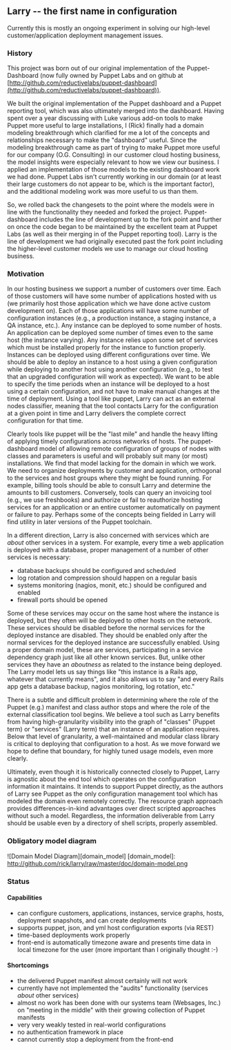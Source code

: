 ## Larry -- the first name in configuration ##

Currently this is mostly an ongoing experiment in solving our high-level customer/application deployment management issues.

### History ###

This project was born out of our original implementation of the Puppet-Dashboard (now fully owned by Puppet Labs and on github at [http://github.com/reductivelabs/puppet-dashboard](http://github.com/reductivelabs/puppet-dashboard)).

We built the original implementation of the Puppet dashboard and a Puppet reporting tool, which was also ultimately merged into the dashboard.  Having spent over a year discussing with Luke various add-on tools to make Puppet more useful to large installations, I (Rick) finally had a domain modeling breakthrough which clarified for me a lot of the concepts and relationships necessary to make the "dashboard" useful.  Since the modeling breakthrough came as part of trying to make Puppet more useful for our company (O.G. Consulting) in our customer cloud hosting business, the model insights were especially relevant to how we view our business.  I applied an implementation of those models to the existing dashboard work we had done.  Puppet Labs isn't currently working in our domain (or at least their large customers do not appear to be, which is the important factor), and the additional modeling work was more useful to us than them.

So, we rolled back the changesets to the point where the models were in line with the functionality they needed and forked the project.  Puppet-dashboard includes the line of development up to the fork point and further on once the code began to be maintained by the excellent team at Puppet Labs (as well as their merging in of the Puppet reporting tool).  Larry is the line of development we had originally executed past the fork point including the higher-level customer models we use to manage our cloud hosting business.

### Motivation ###

In our hosting business we support a number of customers over time.  Each of those customers will have some number of applications hosted with us (we primarily host those application which we have done active custom development on).  Each of those applications will have some number of configuration instances (e.g., a production instance, a staging instance, a QA instance, etc.).  Any instance can be deployed to some number of hosts.  An application can be deployed some number of times even to the same host (the instance varying).  Any instance relies upon some set of services which must be installed properly for the instance to function properly.  Instances can be deployed using different configurations over time.  We should be able to deploy an instance to a host using a given configuration while deploying to another host using another configuration (e.g., to test that an upgraded configuration will work as expected).  We want to be able to specify the time periods when an instance will be deployed to a host using a certain configuration, and not have to make manual changes at the time of deployment.  Using a tool like puppet, Larry can act as an external nodes classifier, meaning that the tool contacts Larry for the configuration at a given point in time and Larry delivers the complete correct configuration for that time.

Clearly tools like puppet will be the "last mile" and handle the heavy lifting of applying timely configurations across networks of hosts.  The puppet-dashboard model of allowing remote configuration of groups of nodes with classes and parameters is useful and will probably suit many (or most) installations.  We find that model lacking for the domain in which we work.  We need to organize deployments by customer and application, orthogonal to the services and host groups where they might be found running.  For example, billing tools should be able to consult Larry and determine the amounts to bill customers.  Conversely, tools can query an invoicing tool (e.g., we use freshbooks) and authorize or fail to reauthorize hosting services for an application or an entire customer automatically on payment or failure to pay.  Perhaps some of the concepts being fielded in Larry will find utility in later versions of the Puppet toolchain.

In a different direction, Larry is also concerned with services which are *about* other services in a system.  For example, every time a web application is deployed with a database, proper management of a number of other services is necessary:

 * database backups should be configured and scheduled
 * log rotation and compression should happen on a regular basis
 * systems monitoring (nagios, monit, etc.) should be configured and enabled
 * firewall ports should be opened

Some of these services may occur on the same host where the instance is deployed, but they often will be deployed to other hosts on the network.  These services should be disabled before the normal services for the deployed instance are disabled.  They should be enabled only after the normal services for the deployed instance are successfully enabled.  Using a proper domain model, these are services, participating in a service dependency graph just like all other known services.  But, unlike other services they have an *aboutness* as related to the instance being deployed.  The Larry model lets us say things like "this instance is a Rails app, whatever that currently means", and it also allows us to say "and every Rails app gets a database backup, nagios monitoring, log rotation, etc."

There is a subtle and difficult problem in determining where the role of the Puppet (e.g.) manifest and class author stops and where the role of the external classification tool begins.  We believe a tool such as Larry benefits from having high-granularity visibility into the graph of "classes" (Puppet term) or "services" (Larry term) that an instance of an application requires.  Below that level of granularity, a well-maintained and modular class library is critical to deploying that configuration to a host.  As we move forward we hope to define that boundary, for highly tuned usage models, even more clearly.

Ultimately, even though it is historically connected closely to Puppet, Larry is agnostic about the end tool which operates on the configuration information it maintains.  It intends to support Puppet directly, as the authors of Larry see Puppet as the only configuration management tool which has modeled the domain even remotely correctly.  The resource graph approach provides differences-in-kind advantages over direct scripted approaches without such a model.  Regardless, the information deliverable from Larry should be usable even by a directory of shell scripts, properly assembled.

### Obligatory model diagram ###

![Domain Model Diagram][domain_model]
[domain_model]: http://github.com/rick/larry/raw/master/doc/domain-model.png



### Status ###

#### Capabilities ####

 * can configure customers, applications, instances, service graphs, hosts, deployment snapshots, and can create deployments
 * supports puppet, json, and yml host configuration exports (via REST)
 * time-based deployments work properly
 * front-end is automatically timezone aware and presents time data in local timezone for the user (more important than I originally thought :-)

#### Shortcomings ####

 * the delivered Puppet manifest almost certainly will not work
 * currently have not implemented the "audits" functionality (services *about* other services)
 * almost no work has been done with our systems team (Websages, Inc.) on "meeting in the middle" with their growing collection of Puppet manifests
 * very very weakly tested in real-world configurations
 * no authentication framework in place
 * cannot currently stop a deployment from the front-end
